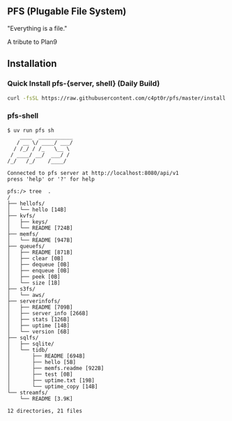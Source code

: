 PFS (Plugable File System)
---

"Everything is a file."

A tribute to Plan9

## Installation

### Quick Install pfs-{server, shell} (Daily Build)

```bash
curl -fsSL https://raw.githubusercontent.com/c4pt0r/pfs/master/install.sh | sh
```

### pfs-shell

```
$ uv run pfs sh
    ____  ___________
   / __ \/ ____/ ___/
  / /_/ / /_   \__ \
 / ____/ __/  ___/ /
/_/   /_/    /____/

Connected to pfs server at http://localhost:8080/api/v1
press 'help' or '?' for help

pfs:/> tree  .
/
├── hellofs/
│   └── hello [14B]
├── kvfs/
│   ├── keys/
│   └── README [724B]
├── memfs/
│   └── README [947B]
├── queuefs/
│   ├── README [871B]
│   ├── clear [0B]
│   ├── dequeue [0B]
│   ├── enqueue [0B]
│   ├── peek [0B]
│   └── size [1B]
├── s3fs/
│   └── aws/
├── serverinfofs/
│   ├── README [709B]
│   ├── server_info [266B]
│   ├── stats [126B]
│   ├── uptime [14B]
│   └── version [6B]
├── sqlfs/
│   ├── sqlite/
│   └── tidb/
│       ├── README [694B]
│       ├── hello [5B]
│       ├── memfs.readme [922B]
│       ├── test [0B]
│       ├── uptime.txt [19B]
│       └── uptime_copy [14B]
└── streamfs/
    └── README [3.9K]

12 directories, 21 files
```

